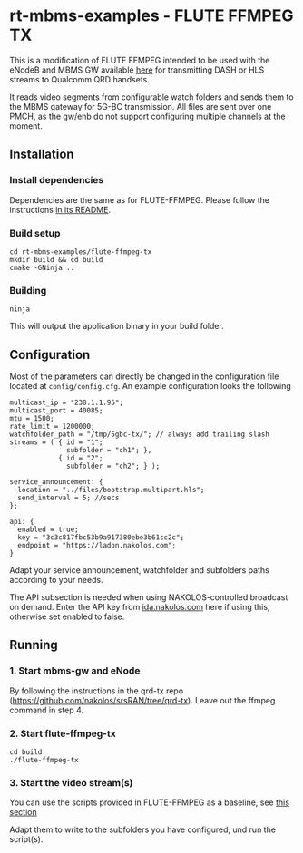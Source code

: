 # rt-mbms-examples - FLUTE FFMPEG TX

This is a modification of FLUTE FFMPEG intended to be used with the eNodeB and MBMS GW available [here](https://github.com/nakolos/srsRAN/tree/qrd-tx) for transmitting DASH or HLS streams to Qualcomm QRD handsets.

It reads video segments from configurable watch folders and sends them to the MBMS gateway for 5G-BC transmission. All files are sent over one PMCH, as the gw/enb do not support configuring multiple channels at the moment.

## Installation 

### Install dependencies

Dependencies are the same as for FLUTE-FFMPEG. Please follow the instructions [in its README](https://github.com/5G-MAG/rt-mbms-examples/tree/development/flute-ffmpeg).

### Build setup

````
cd rt-mbms-examples/flute-ffmpeg-tx
mkdir build && cd build
cmake -GNinja ..
````

### Building

````
ninja
````

This will output the application binary in your build folder.


## Configuration

Most of the parameters can directly be changed in the configuration file located at `config/config.cfg`. An example
configuration looks the following

````
multicast_ip = "238.1.1.95";
multicast_port = 40085;
mtu = 1500;
rate_limit = 1200000;
watchfolder_path = "/tmp/5gbc-tx/"; // always add trailing slash
streams = ( { id = "1";
              subfolder = "ch1"; },
            { id = "2";
              subfolder = "ch2"; } );
                 
service_announcement: {
  location = "../files/bootstrap.multipart.hls";
  send_interval = 5; //secs
};

api: {
  enabled = true;
  key = "3c3c817fbc53b9a917380ebe3b61cc2c";
  endpoint = "https://ladon.nakolos.com";
}
````

Adapt your service announcement, watchfolder and subfolders paths according to your needs.

The API subsection is needed when using NAKOLOS-controlled broadcast on demand. Enter the API key from [ida.nakolos.com](https://ida.nakolos.com) here if using this, otherwise set enabled to false.


## Running

### 1. Start mbms-gw and eNode 

By following the instructions in the qrd-tx repo (https://github.com/nakolos/srsRAN/tree/qrd-tx). Leave out the ffmpeg command in step 4.

### 2. Start flute-ffmpeg-tx
````
cd build
./flute-ffmpeg-tx
````

### 3. Start the video stream(s)

You can use the scripts provided in FLUTE-FFMPEG as a baseline, see [this section](https://github.com/5G-MAG/rt-mbms-examples/tree/development/flute-ffmpeg#configure-the-ffmpeg-command)

Adapt them to write to the subfolders you have configured, und run the script(s).
